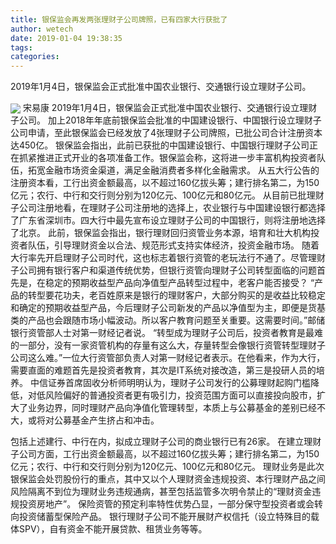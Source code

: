 ```yaml
---
title: 银保监会再发两张理财子公司牌照，已有四家大行获批了
author: wetech
date: 2019-01-04 19:38:35
tags: 
categories: 
---
```

2019年1月4日，银保监会正式批准中国农业银行、交通银行设立理财子公司。
<!-- more -->
<img align="center" border="0" src="https://imgcdn.yicai.com/uppics/images/2019/01/12e28819b60681750b6317758bf3af44.jpg" />
宋易康
2019年1月4日，银保监会正式批准中国农业银行、交通银行设立理财子公司。
加上2018年年底前银保监会批准的中国建设银行、中国银行设立理财子公司申请，至此银保监会已经发放了4张理财子公司牌照，已批公司合计注册资本达450亿。
银保监会指出，此前已获批的中国建设银行、中国银行理财子公司正在抓紧推进正式开业的各项准备工作。银保监会称，这将进一步丰富机构投资者队伍，拓宽金融市场资金渠道，满足金融消费者多样化金融需求。
从五大行公告的注册资本看，工行出资金额最高，以不超过160亿拔头筹；建行排名第二，为150亿元；农行、中行和交行则分别为120亿元、100亿元和80亿元。
从目前已批理财子公司注册地看，在理财子公司注册地的选择上，农业银行与中国建设银行都选择了广东省深圳市。四大行中最先宣布设立理财子公司的中国银行，则将注册地选择了北京。
此前，银保监会指出，银行理财回归资管业务本源，培育和壮大机构投资者队伍，引导理财资金以合法、规范形式支持实体经济，投资金融市场。
随着大行率先开启理财子公司时代，这也标志着银行资管的老玩法行不通了。尽管理财子公司拥有银行客户和渠道传统优势，但银行资管向理财子公司转型面临的问题首先是，在稳定的预期收益型产品向净值型产品转型过程中，老客户能否接受？
“产品的转型要花功夫，老百姓原来是银行的理财客户，大部分购买的是收益比较稳定和确定的预期收益型产品，今后理财子公司新发的产品以净值型为主，即便是货基类的产品也会跟随市场小幅波动。所以客户教育问题至关重要。这需要时间。”邮储银行资管部人士对第一财经记者说。
“转型成为理财子公司后，投资者教育是最难的一部分，没有一家资管机构的存量有这么大，存量转型会像银行资管转型理财子公司这么难。”一位大行资管部负责人对第一财经记者表示。在他看来，作为大行，需要直面的难题首先是投资者教育，其次是IT系统对接改造，第三是投研人员的培养。
中信证券首席固收分析师明明认为，理财子公司发行的公募理财起购门槛降低，对低风险偏好的普通投资者更有吸引力，投资范围方面可以直接投向股市，扩大了业务边界，同时理财产品向净值化管理转型，本质上与公募基金的差别已经不大，或将对公募基金产生挤占和冲击。
 
 
包括上述建行、中行在内，拟成立理财子公司的商业银行已有26家。
在建立理财子公司方面，工行出资金额最高，以不超过160亿拔头筹；建行排名第二，为150亿元；农行、中行和交行则分别为120亿元、100亿元和80亿元。
理财业务是此次银保监会处罚股份行的重点，其中又以个人理财资金违规投资、本行理财产品之间风险隔离不到位为理财业务违规通病，甚至包括监管多次明令禁止的“理财资金违规投资房地产”。
保险资管的预定利率特性优势凸显，一部分保守型投资者或会转向投资储蓄型保险产品。
银行理财子公司不能开展财产权信托（设立特殊目的载体SPV），自有资金不能开展贷款、租赁业务等等。
